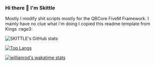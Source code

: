 ### Hi there 👋 I'm Skittle
Mostly I modify shit scripts mostly for the QBCore FiveM Framework. I mainly have no clue what i'm doing I copied this readme template from Kings :rage3:
<!--
**SKITTLE6969/SKITTLE6969** is a ✨ _special_ ✨ repository because its `README.md` (this file) appears on your GitHub profile.

<p align="left"> <img src="https://komarev.com/ghpvc/?username=ashenboy&label=Profile%20views&color=0e75b6&style=flat" alt="ashenboy" /> </p>

<p align="left"> <a href="https://github.com/ryo-ma/github-profile-trophy"><img src="https://github-profile-trophy.vercel.app/?username=ashenboy" alt="ashenboy" /></a> </p>

<h3 align="left">Connect with me:</h3>
<p align="left">
<a href="https://fb.com/ashenboy2004" target="blank"><img align="center" src="https://raw.githubusercontent.com/rahuldkjain/github-profile-readme-generator/master/src/images/icons/Social/facebook.svg" alt="ashenboy2004" height="30" width="40" /></a>
</p>

<h3 align="left">Languages and Tools:</h3>
<p align="left"> <a href="https://www.arduino.cc/" target="_blank" rel="noreferrer"> <img src="https://cdn.worldvectorlogo.com/logos/arduino-1.svg" alt="arduino" width="40" height="40"/> </a> <a href="https://www.cprogramming.com/" target="_blank" rel="noreferrer"> <img src="https://raw.githubusercontent.com/devicons/devicon/master/icons/c/c-original.svg" alt="c" width="40" height="40"/> </a> <a href="https://www.w3schools.com/cpp/" target="_blank" rel="noreferrer"> <img src="https://raw.githubusercontent.com/devicons/devicon/master/icons/cplusplus/cplusplus-original.svg" alt="cplusplus" width="40" height="40"/> </a> <a href="https://www.w3.org/html/" target="_blank" rel="noreferrer"> <img src="https://raw.githubusercontent.com/devicons/devicon/master/icons/html5/html5-original-wordmark.svg" alt="html5" width="40" height="40"/> </a> <a href="https://www.adobe.com/in/products/illustrator.html" target="_blank" rel="noreferrer"> <img src="https://www.vectorlogo.zone/logos/adobe_illustrator/adobe_illustrator-icon.svg" alt="illustrator" width="40" height="40"/> </a> </p>

<p><img align="left" src="https://github-readme-stats.vercel.app/api/top-langs?username=ashenboy&show_icons=true&locale=en&layout=compact" alt="ashenboy" /></p>

<p>&nbsp;<img align="center" src="https://github-readme-stats.vercel.app/api?username=ashenboy&show_icons=true&locale=en" alt="ashenboy" /></p>

<p><img align="center" src="https://github-readme-streak-stats.herokuapp.com/?user=ashenboy&" alt="ashenboy" /></p>

Here are some ideas to get you started:

- 🔭 I’m currently working on ...
- 🌱 I’m currently learning ...
- 👯 I’m looking to collaborate on ...
- 🤔 I’m looking for help with ...
- 💬 Ask me about ...
- 📫 How to reach me: ...
- 😄 Pronouns: ...
- ⚡ Fun fact: ...
-->

![SKITTLE's GitHub stats](https://github-readme-stats.vercel.app/api?username=SKITTLE6969&show_icons=true&theme=radical)


[![Top Langs](https://github-readme-stats.vercel.app/api/top-langs/?username=SKITTLE6969)](https://github.com/SKITTLE6969/github-readme-stats)

[![willianrod's wakatime stats](https://github-readme-stats.vercel.app/api/wakatime?username=willianrod)](https://github.com/anuraghazra/github-readme-stats)


